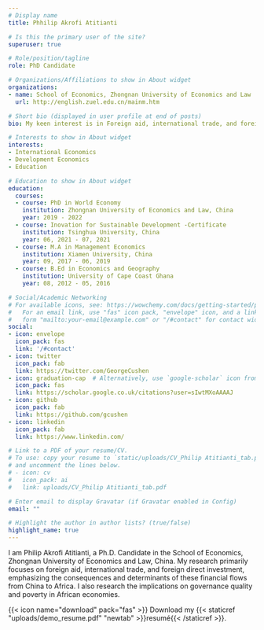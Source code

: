 ```yaml
---
# Display name
title: Phhilip Akrofi Atitianti

# Is this the primary user of the site?
superuser: true

# Role/position/tagline
role: PhD Candidate

# Organizations/Affiliations to show in About widget
organizations:
- name: School of Economics, Zhongnan University of Economics and Law
  url: http://english.zuel.edu.cn/mainm.htm

# Short bio (displayed in user profile at end of posts)
bio: My keen interest is in Foreign aid, international trade, and foreign direct investment; focusing on the consequences and determinants of these financial flows from China to Africa.

# Interests to show in About widget
interests:
- International Economics 
- Development Economics
- Education

# Education to show in About widget
education:
  courses:
  - course: PhD in World Economy
    institution: Zhongnan University of Economics and Law, China
    year: 2019 - 2022
  - course: Inovation for Sustainable Development -Certificate 
    institution: Tsinghua University, China 
    year: 06, 2021 - 07, 2021
  - course: M.A in Management Economics
    institution: Xiamen University, China
    year: 09, 2017 - 06, 2019
  - course: B.Ed in Economics and Geography
    institution: University of Cape Coast Ghana
    year: 08, 2012 - 05, 2016

# Social/Academic Networking
# For available icons, see: https://wowchemy.com/docs/getting-started/page-builder/#icons
#   For an email link, use "fas" icon pack, "envelope" icon, and a link in the
#   form "mailto:your-email@example.com" or "/#contact" for contact widget.
social:
- icon: envelope
  icon_pack: fas
  link: '/#contact'
- icon: twitter
  icon_pack: fab
  link: https://twitter.com/GeorgeCushen
- icon: graduation-cap  # Alternatively, use `google-scholar` icon from `ai` icon pack
  icon_pack: fas
  link: https://scholar.google.co.uk/citations?user=sIwtMXoAAAAJ
- icon: github
  icon_pack: fab
  link: https://github.com/gcushen
- icon: linkedin
  icon_pack: fab
  link: https://www.linkedin.com/

# Link to a PDF of your resume/CV.
# To use: copy your resume to `static/uploads/CV_Philip Atitianti_tab.pdf`, enable `ai` icons in `params.toml`, 
# and uncomment the lines below.
# - icon: cv
#   icon_pack: ai
#   link: uploads/CV_Philip Atitianti_tab.pdf

# Enter email to display Gravatar (if Gravatar enabled in Config)
email: ""

# Highlight the author in author lists? (true/false)
highlight_name: true
---
```


I am Philip Akrofi Atitianti, a Ph.D. Candidate in the School of Economics, Zhongnan University of Economics and Law, China. My research primarily focuses on foreign aid, international trade, and foreign direct investment, emphasizing the consequences and determinants of these financial flows from China to Africa. I also research the implications on governance quality and poverty in African economies.

{{< icon name="download" pack="fas" >}} Download my {{< staticref "uploads/demo_resume.pdf" "newtab" >}}resumé{{< /staticref >}}.
